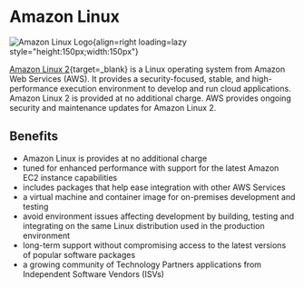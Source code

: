 # Amazon Linux

![Amazon Linux Logo](https://d1.awsstatic.com/AmazonLinux/Amazon-Linux_logo_105x150.4eaa5b67982445554e032ef6cf5fcfa517902b75.png){align=right loading=lazy style="height:150px;width:150px"}

[Amazon Linux 2](https://aws.amazon.com/amazon-linux-2/){target=_blank} is a Linux operating system from Amazon Web Services (AWS). It provides a security-focused, stable, and high-performance execution environment to develop and run cloud applications. Amazon Linux 2 is provided at no additional charge. AWS provides ongoing security and maintenance updates for Amazon Linux 2.


## Benefits

* Amazon Linux is provides at no additional charge
* tuned for enhanced performance with support for the latest Amazon EC2 instance capabilities
* includes packages that help ease integration with other AWS Services
* a virtual machine and container image for on-premises development and testing
* avoid environment issues affecting development by building, testing and integrating on the same Linux distribution used in the production environment
* long-term support without compromising access to the latest versions of popular software packages
* a growing community of Technology Partners applications from Independent Software Vendors (ISVs)
